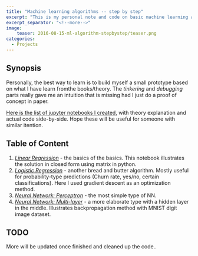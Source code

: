 ```yaml
---
title: "Machine learning algorithms -- step by step"
excerpt: "This is my personal note and code on basic machine learning algorithms -- from regression to neural networks." 
excerpt_separator: "<!--more-->"
image:
    teaser: 2016-08-15-ml-algorithm-stepbystep/teaser.png
categories:
  - Projects
---
```


## Synopsis

Personally, the best way to learn is to build myself a small prototype based on what I have learn fromthe books/theory. The *tinkering* and *debugging* parts really gave me an intuition that is missing had I just do a proof of concept in paper. 


[Here is the list of jupyter notebooks I created](https://github.com/simpleblob/ml_algorithms_stepbystep), with theory explanation and actual code side-by-side. Hope these will be useful for someone with similar itention.

## Table of Content

1. *[Linear Regression](https://github.com/simpleblob/ml_algorithms_stepbystep/blob/master/algo_example_linear_regression.ipynb)* - the basics of the basics. This notebook illustrates the solution in closed form using matrix in python.
2. *[Logistic Regression](https://github.com/simpleblob/ml_algorithms_stepbystep/blob/master/algo_example_logistic_regression_and_optimization_methods.ipynb)* - another bread and butter algorithm. Mostly useful for probability-type predictions (Churn rate, yes/no, certain classifications). Here I used gradient descent as an optimization method.
3. *[Neural Network: Perceptron](https://github.com/simpleblob/ml_algorithms_stepbystep/blob/master/algo_example_NN_perceptron.ipynb)* - the most simple type of NN. 
4. *[Neural Network: Multi-layer](https://github.com/simpleblob/ml_algorithms_stepbystep/blob/master/algo_example_NN_multilayer_FNN.ipynb)* - a more elaborate type with a hidden layer in the middle. Illustrates backpropagation method with MNIST digit image dataset.

## TODO

More will be updated once finished and cleaned up the code..
